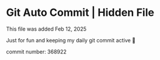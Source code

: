 # Git Auto Commit | Hidden File

This file was added Feb 12, 2025

Just for fun and keeping my daily git commit active 🤪

commit number: 368922
